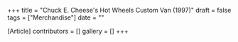 +++
title = "Chuck E. Cheese's Hot Wheels Custom Van (1997)"
draft = false
tags = ["Merchandise"]
date = ""

[Article]
contributors = []
gallery = []
+++